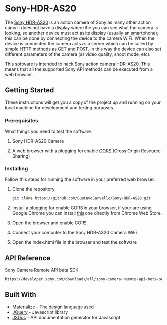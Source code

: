 # Sony-HDR-AS20

The [Sony HDR-AS20](http://www.sony.com.ar/electronics/videocamaras-actioncam/hdr-as20) is an action camera of Sony as many other action cams it
does not have a display where the you can see what the camera is looking, so
another device must act as its display (usually an smartphone); this can be done
by connecting the device to the camera WiFi.
When the device is connected the camera acts as a server which can be called by
simple HTTP methods as GET and POST. In this way the device can also set different
parameters of the camera (as video quality, shoot mode, etc).  

This software is intended to hack Sony action camera HDR-AS20. This means that
all the supported Sony API methods can be executed from a web browser.

## Getting Started

These instructions will get you a copy of the project up and running on your local machine for development and testing purposes.

### Prerequisites

What things you need to test the software

1. Sony HDR-AS20 Camera

2. A web browser with a plugging for enable [CORS](https://developer.mozilla.org/es/docs/Web/HTTP/Access_control_CORS) (Cross Origin Resource Sharing)

### Installing

Follow this steps for running the software in your preferred web browser.

1. Clone the repository.

	``` bash
	git clone https://github.com/GustavoCarvallo/Sony-HDR-AS20.git
	```

2. Install a plugging for enable CORS in your browser, if your are using Google Chrome you can install [this](https://chrome.google.com/webstore/detail/allow-control-allow-origi/nlfbmbojpeacfghkpbjhddihlkkiljbi?hl=es-419) one directly from Chrome Web Store.

3.	 Open the browser and enable CORS.

4.	 Connect your computer to the Sony HDR-AS20 Camera WiFi

5.	 Open the index.html file in the browser and test the software


## API Reference

Sony Camera Remote API beta SDK

```html
https://developer.sony.com/downloads/all/sony-camera-remote-api-beta-sdk/
```

## Built With

* [Materialize](http://materializecss.com/) - The design language used
* [JQuery](https://jquery.com/) - Javascript library
* [JSDoc](http://usejsdoc.org/index.html) - API documentation generator for Javascript
